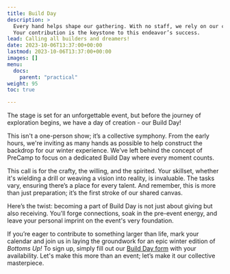 ```yaml
---
title: Build Day
description: >
  Every hand helps shape our gathering. With no staff, we rely on our collective effort to transform a space into an arena for connection and exploration. 
  Your contribution is the keystone to this endeavor’s success. 
lead: Calling all builders and dreamers!
date: 2023-10-06T13:37:00+00:00
lastmod: 2023-10-06T13:37:00+00:00
images: []
menu: 
  docs:
    parent: "practical"
weight: 95
toc: true

---
```


The stage is set for an unforgettable event, but before the journey of exploration begins, we have a day of creation - our Build Day!

This isn't a one-person show; it’s a collective symphony. From the early hours, we're inviting as many hands as possible to help construct the backdrop for our winter experience. We’ve left behind the concept of PreCamp to focus on a dedicated Build Day where every moment counts.

This call is for the crafty, the willing, and the spirited. Your skillset, whether it's wielding a drill or weaving a vision into reality, is invaluable. The tasks vary, ensuring there’s a place for every talent. And remember, this is more than just preparation; it’s the first stroke of our shared canvas.

Here’s the twist: becoming a part of Build Day is not just about giving but also receiving. You'll forge connections, soak in the pre-event energy, and leave your personal imprint on the event's very foundation.

If you’re eager to contribute to something larger than life, mark your calendar and join us in laying the groundwork for an epic winter edition of _Bottoms Up!_ To sign up, simply fill out our [Build Day form](https://forms.gle/R7ptCx6uXLiy5F7c9) with your availability. Let's make this more than an event; let’s make it our collective masterpiece.
